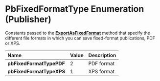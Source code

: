 
# PbFixedFormatType Enumeration (Publisher)

Constants passed to the  **[ExportAsFixedFormat](8bb5b64f-57b2-cf87-344c-be1e2741a59c.md)** method that specify the different file formats in which you can save fixed-format publications, PDF or XPS.



|**Name**|**Value**|**Description**|
|:-----|:-----|:-----|
| **pbFixedFormatTypePDF**|2|PDF format|
| **pbFixedFormatTypeXPS**|1|XPS format|
